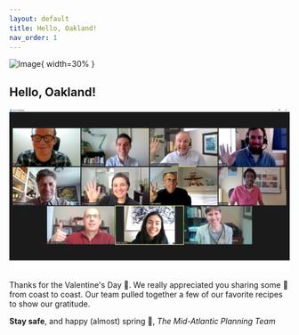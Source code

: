 ```yaml
---
layout: default
title: Hello, Oakland!
nav_order: 1
---
```

![Image]("chef-delivery-logo-by-Vexels.png"){ width=30% }
## Hello, Oakland!

![Image](Mid-Atlantic%20Planning%20Team.png)

Thanks for the Valentine's Day 💌. We really appreciated you sharing some 💓 from coast to coast. Our team pulled together a few of our favorite recipes to show our gratitude.

**Stay safe**, and happy \(almost) spring 🌱,
*The Mid-Atlantic Planning Team*
